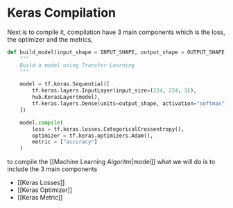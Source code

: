 # Keras Compilation
Next is to compile it, compilation have 3 main components which is the loss, the optimizer and the metrics, 
```python
def build_model(input_shape = INPUT_SHAPE, output_shape = OUTPUT_SHAPE, model = MODEL_URL):
	"""
	Build a model using Transfer Learning
	"""

	model = tf.keras.Sequential([
		tf.keras.layers.InputLayer(input_size=(224, 224, 3)),
		hub.KerasLayer(model),
		tf.keras.layers.Dense(units=output_shape, activation="softmax")
	])

	model.compile(
		loss = tf.keras.losses.CategoricalCrossentropy(),
		optimizer = tf.keras.optimizers.Adam(),
		metric = ["accuracy"]
	)

```

to compile the [[Machine Learning Algoritm|model]] what we will do is to include the 3 main components
- [[Keras Losses]]
- [[Keras Optimizer]]
- [[Keras Metric]]
